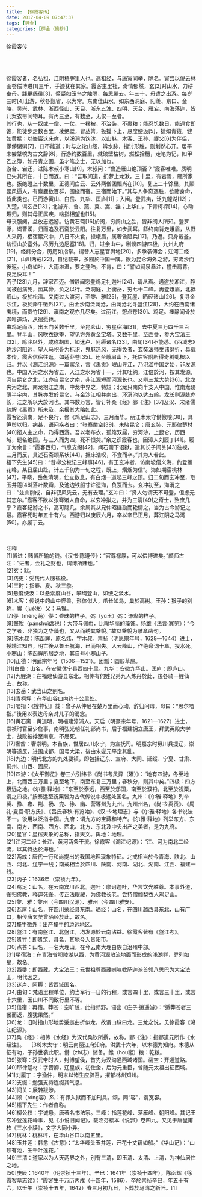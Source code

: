 ```yaml
---
title: 【徐霞客传】
date: 2017-04-09 07:47:37
tags: [碎金]
categories: [碎金（摘抄）]
---
```


<p dir="ltr"  >徐霞客传<br /><br /><br /><br /></p> 


<p dir="ltr"  >徐霞客者，名弘祖，江阴梧塍里人也。高祖经，与唐寅同举，除名。寅尝以倪云林画卷偿博进[1]三千，手迹犹在其家。霞客生里社，奇情郁然，玄[2]对山水，力耕奉母。践更繇役[3]，蹙蹙如笼鸟之触隅，每思颺去。年三十，母遣之出游。每岁三时[4]出游，秋冬觐省，以为常。东南佳山水，如东西洞庭、阳羡、京口、金陵、吴兴、武林、浙西径山、天目、浙东五洩、四明、天台、雁宕、南海落迦，皆几案衣带间物耳。有再三至，有数至，无仅一至者。<br />其行也，从一奴或一僧、一仗、一襆被，不治装，不裹粮；能忍饥数日，能遇食即饱，能徒步走数百里，凌绝壁，冒丛箐，扳援下上，悬度绠汲[5]，捷如青猿，健如黄犊；以崟巖这床席，以溪涧为饮沐，以山魅、木客、王孙、貜父[6]为伴侣，儚儚粥粥[7]，口不能道；时与之论山经，辨水脉，搜讨形胜，则划然心开。居平未尝鞶帨为古文辞[8]，行游约数百里，就破壁枯树，燃松拾穗，走笔为记，如甲乙之簿，如丹青之画，虽才笔之士，无以加也。<br />游台、宕还，过陈木叔小寒山[9]，木叔问：“曾造雁山绝顶否？”霞客唯唯。质明已失其所在，十日而返。曰：“吾取间道，扪萝上龙湫，三十里，有宕焉，雁所家也。扳绝磴上十数里，正德间白云、云外两僧团瓢尚在[10]。复上二十馀里，其颠罡风逼人，有麋鹿数百群，围绕而宿。三宿而始下。”其与人争奇逐胜，欲赌身命，皆此类也。已而游黄山、白岳、九华、匡庐[11]；入闽。登武夷，泛九鲤湖[12]；入楚，谒玄岳[13]；北游齐、鲁、燕、冀、嵩、雒；上华山，下青柯枰[14]，心动趣归，则其母正属疾，啮指相望也[15]。<br />母丧服阕，益放志远游。访黄石斋[16]於闽，穷闽山之胜，皆非闽人所知。登罗浮，谒曹溪，归而追及石斋於云阳。往复万里，如步武耳。繇终南背走峨眉，从野人采药，栖宿巖穴中，八日不火食，抵峨眉，属奢酋阻兵[17]，乃返。只身戴釜，访恒山於塞外，尽历九边厄塞[18]。归，过余山中，剧谈四游四极，九州九府[19]，经纬分合，历历如指掌。谓昔人志星官舆地[20]，多承袭傅会；江河二经[21]，山川两戒[22]，自纪载来，多囿於中国一隅。欲为昆仑海外之游，穷流沙而後返。小舟如叶，大雨淋湿，要之登陆，不肯，曰：“譬如涧泉暴注，撞击肩背，良足快耳！”<br />丙子[23]九月，辞家西迈。僧静闻愿登鸡足礼迦叶[24]，请从焉。遇盗於湘江，静闻被创病死，函其骨，负之以行。泛洞庭，上衡岳，穷七十二峰。再登峨眉，北抵岷山，极於松潘。又南过大渡河，至黎、雅[25]，登瓦屋、晒经诸山[26]。复寻金沙江，极於犛牛徼外[27]。由金沙南泛澜沧，由澜沧北寻盤江[28]，大约在西南诸夷境，而贵竹[29]、滇南之观亦几尽矣。过丽江，憩点苍[30]、鸡足。瘗静闻骨於迦叶道场，从宿愿也。<br />由鸡足而西，出玉门关数千里，至昆仑山，穷星宿海[31]，去中夏三万四千三百里。登半山，风吹衣欲堕，望见方外黄金宝塔。又数千里，至西番，参大宝法王[32]。鸣沙以外，咸称胡国，如迷卢、阿耨诸名[33]，由旬[34]不能悉。《西域志》称沙河阻远，望人马积骨为标识，鬼魅热风，无得免者，玄奘法师受诸磨折，具载本传。霞客信宿往返，如适莽苍[35]。还至峨眉山下，托估客附所得奇树虬根以归。并以《溯江纪源》一篇寓余，言《禹贡》岷山导江，乃氾滥中国之始，非发源也。中国入河之水为省五，入江之水为省十一，计其吐纳，江倍於河，按其发源，河自昆仑之北，江亦自昆仑之南，非江源短而河源长也。又辨三龙大势[36]，北龙夹河之北，南龙抱江之南，中龙中界之，特短；北龙只南向半支入中国，惟南龙磅薄半宇内，其脉亦发於昆仑，与金沙江相并南出，环滇池以达五岭。龙长则源脉亦长，江之所以大於河也。其书数万言，皆订补桑《经》郦《注》[37]及汉、宋诸儒疏解《禹贡》所未及，余撮其大略如此。<br />霞客还滇南，足不良行，修《鸡足山志》，三月而毕。丽江木太守偫餱粮[38]，具笋舆以归。病甚，语问疾者曰：“张骞凿空[39]，未睹昆仑；唐玄奘、元耶律楚材[40]衔人主之命，乃得西游。吾以老布衣，孤筇双屦，穷河沙，上昆仑，历西域，题名绝国，与三人而为四，死不恨矣。”余之识霞客也，因漳人刘履丁[41]。履丁为余言：“霞客西归，气息支缀[42]，闻石斋下诏狱，遣其长子间关[43]往视，三月而反，具述石斋颂系状[44]，据床浩叹，不食而卒。”其为人若此。<br />梧下先生[45]曰：“昔柳公权记三峰事[46]，有王玄冲者，访南坡僧义海，约登莲花峰，某日届山趾，计五千仞为一旬之程，既上，煹烟为信”。海如期宿桃林[47]，平晓，岳色清明，伫立数息，有白烟一道起三峰之顶。归二旬而玄冲至，取玉井莲[48]落叶数瓣，及池边铁船寸许遗海，负笈而去。玄冲初至，海渭之曰：“兹山削成，自非驭风凭云，无有去理。”玄冲曰：“贤人勿谓天不可登，但虑无其志尔。”霞客不欲以张骞诸人自命，以玄冲拟之，并为三清[49]之奇士，殆庶几乎？霞客纪游之书，高可隐几。余属其从兄仲昭讎勘而艳情之，当为古今游记之最。霞客死时年五十有六。西游归以庚辰六月，卒以辛巳正月，葬江阴之马湾[50]。亦履丁云。<br /><br /><br /></p> 
<p dir="ltr"  >注释<br />[1]博进：赌博所输的钱。《汉书&middot;陈遵传》：“官尊禄厚，可以偿博进矣。”颜师古注：“进者，会礼之财也，谓博所赌也。”<br />[2]玄：默。<br />[3]践更：受钱代人服徭役。<br />[4]三时：指春、夏、秋三季。<br />[5]悬度绠汲：以悬索度山谷，攀绳登山，如绠之汲水。<br />[6]木客：传说中的山中怪兽，形体似人，爪长如鸟，巢於高树。王孙：猴子的别称，貜（ju&eacute;决）父：马猴。<br />[7]儚（m&eacute;ng萌）儚：昏昧的样子。粥（y&ugrave;玉）粥：谦卑的样子。<br />[8]鞶帨（p&aacute;nshu&igrave;盘税）：大带与佩巾，比喻华丽的藻饰。扬雄《法言&middot;寡见》：“今之学者，非独为之华藻也，又从而绣其鞶帨。”故以鞶帨为雕章凿句。<br />[9]陈木叔：陈函辉，原名炜，字木叔。崇祯（明思宗年号，1628—1644）进士，授靖江知县，明亡後从鲁王航海，已而相失。入云峰山，作绝命词十章，投水死。小寒山：陈函辉所居之地，其自号小寒山子。<br />[10]正德：明武宗年号（1506—1521）。团瓢：圆形草屋。<br />[11]白岳：山名，在安徽休宁县西四十里。九华：安徽九华山。匡庐：即庐山。<br />[12]九鲤湖：在福建仙游县东北，相传有何姓兄弟九人炼丹於此，後各骑一鲤仙去，故称。<br />[13]玄岳：武当山之别名。<br />[14]青柯坪：在华山谷口内约十公里处。<br />[15]啮指：《搜神记》载：曾子从仲尼在楚万里而心动，辞归问母，母曰：“思尔啮指。”後用以表达母亲对儿子的渴念。<br />[16]黄石斋：黄道明，明福建漳浦人。天启（明熹宗年号，1621—1627）进士，崇祯时官至少詹事，南明弘光朝任礼部尚书，后于福建拥立唐王，拜武英殿大学士，战败被捊至南京，不屈死。<br />[17]奢酋：奢崇明。本苗族，世居四川永宁，为宣抚司。明嘉宗时募川兵援辽，崇明等遂反，进围成都，国号大梁，後由朱燮元平定其乱。<br />[18]九边：明代北方的九处要镇，即包括辽东、宣府、大同、延绥、宁夏、甘肃、蓟州、山西、固原。<br />[19]四游：《太平御览》卷三六引纬书《尚书考灵异（曜）》：“地有四游，冬至地上，北而西三万里；夏至地下，南至东复三万里；春秋分，则其中矣。”四极：四方极远之地。《尔雅&middot;释地》：“东至於泰远，西至於邠国，南至於濮铅，北至於祝栗，谓之四极。”按泰远至祝栗皆为古代传说中极远处国名。九州：《尔雅&middot;释地》列举冀、豫、雍、荆、扬、兖、徐、幽、营等州为九州。九州州名，《尚书&middot;禹贡》、《周礼&middot;夏官&middot;职方氏》、《吕氏春秋&middot;有览始》、《汉书&middot;地理志》与《尔雅&middot;释地》各书说法不一。後用以泛指中国。九府：谓九方的宝藏和特产。《尔雅&middot;释地》列举东方、东南、南方、西南、西方、西北、北方、东北及中央出产之美者，是为九府。<br />[20]星官：星宿天象的总称，指天文。舆地：地理。<br />[21]江河二经：长江、黄河两条干流。徐霞客《溯江纪源》：“江、河为南北二经流，以其特达於海也。”<br />[22]两戒：唐代一行和尚提出的我国地理现象特征。北戒相当於今青海、陕北、山西、河北、辽宁一线；南戒相当於四川、陕南、河南、湖北、湖南、江西、福建一线。<br />[23]丙子：1636年（崇祯九年）。<br />[24]鸡足：山名，在云南宾川西北。迦叶：摩诃迦叶，华言饮光胜尊。本事外道，後归佛教，释迦死後，传正法眼藏，为佛教长老。尝持僧伽梨衣人鸡足山。<br />[25]黎、雅：黎州（今四川汉源）、雅州（今四川雅安）。<br />[26]瓦屋：山名，在四川荣经县东南。晒经：山名，在四川越西县东北，山有广口，相传唐玄奘曾晒经於此，故名。<br />[27]犛牛徼外：出产犛牛的边远地区。<br />[28]盤江：有南盤江、北盤江，均发源於云南沾益。徐霞客著有《盤江考》。<br />[29]贵竹：即贵筑，县名，其地今入贵阳市。<br />[30]点苍：山名，一名大理山，在今云南大理白族自治州中部。<br />[31]星宿海：在青海省鄂陵湖以西，为黄河源散流地面而形成的浅湖群，罗列如星，故名。<br />[32]西番：即西藏。大宝法王：元世祖尊西藏喇嘛教萨迦派首领八思巴为大宝法王，明代因之。<br />[33]迷卢、阿耨：皆西域国名。<br />[34]由旬：梵语里程单位，约当军行一日的行程，或言四十里，或言三十里，或言十六里，因山川不同致行里不等。<br />[35]信宿：再宿。莽苍：空旷貌，此指郊野。语出《庄子&middot;逍遥游》：“适莽苍者三餐而返，腹犹果然。”<br />[36]龙：旧时指山形地势逶迤曲折似龙，故谓山脉曰龙。三龙之说，见徐霞客《溯江纪源》。<br />[37]桑《经》：相传《水经》为汉代桑钦所撰，故称。郦《注》：指郦道元所作《水经注》。 　[38]木太守：明云南丽江府知府。洪武十六年，以木德为知府。木德从征有功，子孙世袭此职。偫（zh&igrave;志）储备。餱（hou猴）粮：乾粮。<br />[39]张骞：汉武帝时人，封博望侯，首先为汉沟通西域诸国。凿空：开通道路。<br />[40]耶律楚材：字晋卿，辽皇族，初仕金，后为元重臣，曾随元太祖出征西域。<br />[41]刘履丁：字渔仲，明末以诸生应辟召，擢郁林州知州。<br />[42]支缀：勉强支持连缀其气息。<br />[43]间关：展转跋涉。<br />[44]颂（r&oacute;ng容）系：有罪入狱而不加刑具。颂，同“容”，谓宽容。<br />[45]梧下先生：作者自称。<br />[46]柳公权：字诚悬，唐著名书法家。三峰：指莲花峰、落雁峰、朝阳峰。其记王玄冲登莲花峰事，见《小说旧闻记》，载涵芬楼本《说郛》卷四九。又见于唐皇甫枚《三水小牍》，文字大同小异。<br />[47]桃林：桃林坪，在华山谷口以南五里。<br />[48]玉井莲：韩愈《古意》：“太华峰头玉井莲，开花十丈藕如船。”《华山记》：“山顶有池，生千叶莲花。”<br />[49]三清：道家以为人天两界之外，别有三清，即玉清、太清、上清，为神仙居住之地。<br />[50]庚辰：1640年（明崇祯十三年）。辛巳：1641年（崇祯十四年）。陈函辉《徐霞客墓志铭》：“霞客生于万历丙戌（十四年，1586），卒於崇祯辛巳，年五十有六，以壬午（崇祯十五年，1642）春三月初九日，卜葬於马湾之新阡。[1]</p>